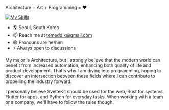 Architecture + Art + Programming = ❤️

[![My Skills](https://skillicons.dev/icons?i=git,github,vscode,js,ts,html,css,nodejs,svelte,vite,azure,python,cs,flutter,rust,ps,ai,blender,sketchup,threejs)](https://skillicons.dev)

- 🌎 Seoul, South Korea
- 📫 Reach me at temeddix@gmail.com
- 😄 Pronouns are he/him
- ⚡ Always open to discussions

My major is Architecture, but I strongly believe that the modern world can benefit from increased automation, enhancing both quality of life and product development. That's why I am diving into programming, hoping to discover an intersection between these fields where I can contribute to propelling the industry forward.

I personally believe SvelteKit should be used for the web, Rust for systems, Flutter for apps, and Python for everyday tasks. When working with a team or a company, we'll have to follow the rules though.
